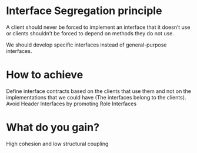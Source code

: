 # Interface Segregation principle

A client should never be forced to implement an interface that it doesn’t use or clients shouldn’t be forced to depend on methods they do not use.

We should develop specific interfaces instead of general-purpose interfaces.

# How to achieve
Define interface contracts based on the clients that use them and not on the implementations that we could have (The interfaces belong to the clients).
Avoid Header Interfaces by promoting Role Interfaces

# What do you gain?
High cohesion and low structural coupling